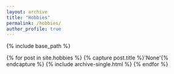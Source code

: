 ```yaml
---
layout: archive
title: "Hobbies"
permalink: /hobbies/
author_profile: true
---
```


{% include base_path %}

{% for post in site.hobbies %}
  {% capture post.title %}'None'{% endcapture %}
  {% include archive-single.html %}
{% endfor %}

